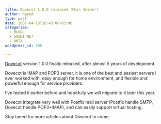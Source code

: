 ```yaml
---
title: Dovecot 1.0.0 released (Mail Server)
author: Rayed
type: post
date: 2007-04-13T16:48:08+03:00
categories:
  - MySQL
  - SAUDI NET
  - UNIX
wordpress_id: 305

---
```

<p><a href="http://www.dovecot.org/">Dovecot</a> version 1.0.0 finally released, after almost 5 years of development.</p>
<p>Dovecot is IMAP and POP3 server, it is one of the best and easiest servers I ever worked with, easy enough for home environment, and flexible and powerful enough for service providers.</p>
<p>I&#8217;ve tested it earlier before and hopefully we will migrate to it later this year.</p>
<p>Dovecot integrate very well with Postfix mail server (Postfix handle SMTP, Dovecot handle POP3+IMAP), and can easily support virtual hosting.</p>
<p>Stay tuned for more articles about Dovecot to come.</p>
